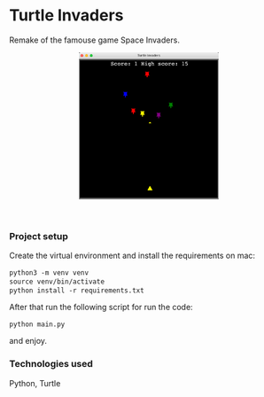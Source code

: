 # Turtle Invaders

Remake of the famouse game Space Invaders.
<br/>
<p align="center">
<img src="images/turtle_invaders.png" width="50%" height="50%"  />
 </p>
<br/> 
<h3> Project setup </h3>
 
Create the virtual environment and install the requirements on mac:
<br/>
```
python3 -m venv venv
source venv/bin/activate
python install -r requirements.txt
```
After that run the following script for run the code:
<br/>
```
python main.py
```
and enjoy.
<br/>
<h3> Technologies used </h3>

Python, Turtle
